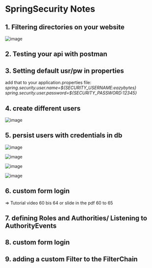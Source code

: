 <h1>SpringSecurity Notes</h1>


<h2>1. Filtering directories on your website</h2>

![image](https://github.com/user-attachments/assets/653fea61-d871-4444-8512-babc8b356d90)


<h2>2. Testing your api with postman</h2>

<h2>3. Setting default usr/pw in properties</h2>
add that to your application.properties file:
</br>
<i>
  spring.security.user.name=${SECURITY_USERNAME:eazybytes}
  </br>
  spring.security.user.password=${SECURITY_PASSWORD:12345}
</i>

<h2>4. create different users</h2>

![image](https://github.com/user-attachments/assets/a93dee25-12c2-4427-8dc8-9ff36b670690)


<h2>5. persist users with credentials in db</h2>

![image](https://github.com/user-attachments/assets/e21be990-e4c8-4d2e-8d6b-25353a76bf1d)


![image](https://github.com/user-attachments/assets/99bc7daa-3265-4699-8e8c-6a5b9822ffd7)


![image](https://github.com/user-attachments/assets/0d33bc3f-bb86-4264-b9a4-f29fdf2b48cb)

![image](https://github.com/user-attachments/assets/72415380-80eb-430d-a4f1-f9011bed0d7e)

<h2>6. custom form login</h2>
=> Tutorial video 60 bis 64
or slide in the pdf 60 to 65

<h2>7. defining Roles and Authorities/ Listening to AuthorityEvents</h2>

<h2>8. custom form login</h2>

<h2>9. adding a custom Filter to the FilterChain</h2>


